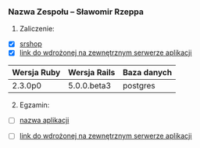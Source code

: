 ### Nazwa Zespołu – Sławomir Rzeppa

1. Zaliczenie:
 - [x] [srshop](srshop)
 - [x] [link do wdrożonej na zewnętrznym serwerze aplikacji](http://srshop.herokuapp.com/)
 
| Wersja Ruby   | Wersja Rails   | Baza danych |
|------------|---------|-------------|
|    2.3.0p0   | 5.0.0.beta3  | postgres  |
2. Egzamin:
 - [ ] [nazwa aplikacji](egzamin)
 - [ ] [link do wdrożonej na zewnętrznym serwerze aplikacji](/)

